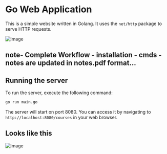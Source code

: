 # Go Web Application

This is a simple website written in Golang. It uses the `net/http` package to serve HTTP requests.

![image](https://github.com/user-attachments/assets/96bb7181-17e0-4537-9f63-5b9f1e78edd7)

## note-  Complete Workflow - installation - cmds - notes are updated in notes.pdf format...


## Running the server

To run the server, execute the following command:

```bash
go run main.go
```

The server will start on port 8080. You can access it by navigating to `http://localhost:8080/courses` in your web browser.

## Looks like this

![image](https://github.com/user-attachments/assets/a3913866-b5bb-4964-a866-390598bd3e40)



